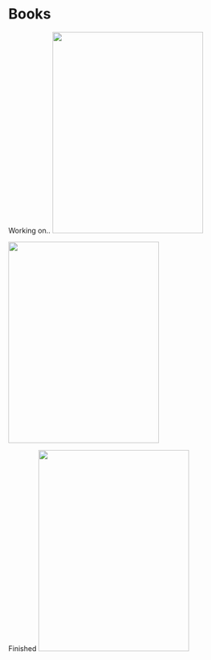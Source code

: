 # Books

Working on..
[<img src="https://images.squarespace-cdn.com/content/v1/5ff2adbe3fe4fe33db902812/1611294680091-25SIDM9AHA8ECIFFST23/Screen+Shot+2021-01-21+at+11.02.06+AM.png" width="300" height="400">](https://github.com/KelianF/Books/tree/master/ISLR)

[<img src="https://www.dbooks.org/img/books/1617295981.jpg" width="300" height="400">](https://github.com/KelianF/Books/tree/master/ClassicComputerScienceProblems)

Finished
[<img src="https://images-na.ssl-images-amazon.com/images/I/51Ck7Mc4FWL._SY291_BO1,204,203,200_QL40_FMwebp_.jpg" width="300" height="400">](https://github.com/KelianF/Books/tree/master/Simulations/ComputerSimulation_AFoundationalApproach)

